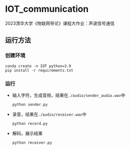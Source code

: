 # IOT_communication
2023清华大学《物联网导论》课程大作业：声波信号通信

## 运行方法
### 创建环境
```
conda create -n IOT python=3.9
pip install -r requirements.txt
```
### 运行
- 输入字符，生成音频，结果在`./audio/sender_audio.wav`中
  ```
  python sender.py
  ```
- 录音，结果在`./audio/receiver.wav`中
  ```
  python record.py
  ```
- 解码，展示结果
  ```
  python receiver.py
  ```
